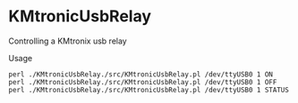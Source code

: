 # KMtronicUsbRelay
Controlling a KMtronix usb relay

Usage
```
perl ./KMtronicUsbRelay./src/KMtronicUsbRelay.pl /dev/ttyUSB0 1 ON
perl ./KMtronicUsbRelay./src/KMtronicUsbRelay.pl /dev/ttyUSB0 1 OFF
perl ./KMtronicUsbRelay./src/KMtronicUsbRelay.pl /dev/ttyUSB0 1 STATUS
```
